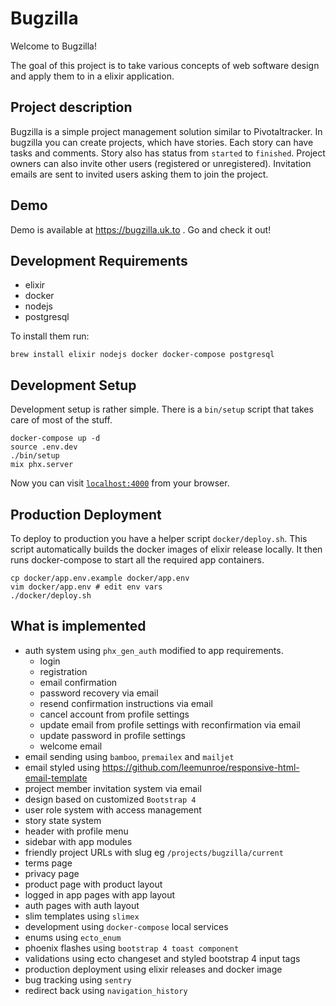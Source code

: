 # Bugzilla

Welcome to Bugzilla!

The goal of this project is to take various concepts of web software design and apply them to in a elixir application.

## Project description

Bugzilla is a simple project management solution similar to Pivotaltracker.
In bugzilla you can create projects, which have stories.
Each story can have tasks and comments.
Story also has status from `started` to `finished`.
Project owners can also invite other users (registered or unregistered).
Invitation emails are sent to invited users asking them to join the project.

## Demo

Demo is available at https://bugzilla.uk.to . Go and check it out!


## Development Requirements

- elixir
- docker
- nodejs
- postgresql

To install them run:

    brew install elixir nodejs docker docker-compose postgresql

## Development Setup

Development setup is rather simple. There is a `bin/setup` script that takes care of most of the stuff.

    docker-compose up -d
    source .env.dev
    ./bin/setup
    mix phx.server

Now you can visit [`localhost:4000`](http://localhost:4000) from your browser.

## Production Deployment

To deploy to production you have a helper script `docker/deploy.sh`.
This script automatically builds the docker images of elixir release locally.
It then runs docker-compose to start all the required app containers.

    cp docker/app.env.example docker/app.env
    vim docker/app.env # edit env vars
    ./docker/deploy.sh

## What is implemented

- auth system using `phx_gen_auth` modified to app requirements.
    - login
    - registration
    - email confirmation
    - password recovery via email
    - resend confirmation instructions via email
    - cancel account from profile settings
    - update email from profile settings with reconfirmation via email
    - update password in profile settings
    - welcome email
- email sending using `bamboo`, `premailex` and `mailjet`
- email styled using https://github.com/leemunroe/responsive-html-email-template
- project member invitation system via email
- design based on customized `Bootstrap 4`
- user role system with access management
- story state system
- header with profile menu
- sidebar with app modules
- friendly project URLs with slug eg `/projects/bugzilla/current`
- terms page
- privacy page
- product page with product layout
- logged in app pages with app layout
- auth pages with auth layout
- slim templates using `slimex`
- development using `docker-compose` local services
- enums using `ecto_enum`
- phoenix flashes using `bootstrap 4 toast component`
- validations using ecto changeset and styled bootstrap 4 input tags
- production deployment using elixir releases and docker image
- bug tracking using `sentry`
- redirect back using `navigation_history`
